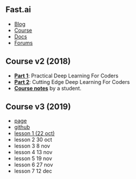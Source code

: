 ## Fast.ai

- [Blog](http://www.fast.ai/)
- [Course](http://course.fast.ai/)
- [Docs](http://docs.fast.ai/)
- [Forums](http://forums.fast.ai/)

## Course v2 (2018)
- [**Part 1**](http://course.fast.ai/): Practical Deep Learning For Coders
- [**Part 2**](http://course.fast.ai/part2.html): Cutting Edge Deep Learning For Coders
- [**Course notes**](https://medium.com/@hiromi_suenaga/deep-learning-2-part-1-lesson-1-602f73869197) by a student.

## Course v3 (2019)
- [page](http://course-v3.fast.ai)
- [github](https://github.com/fastai/course-v3)
- [lesson 1 (22 oct)](https://www.youtube.com/watch?v=7hX8yKCX6xM)
- lesson 2 30 oct
- lesson 3 8 nov
- lesson 4 13 nov
- lesson 5 19 nov
- lesson 6 27 nov
- lesson 7 12 dec
